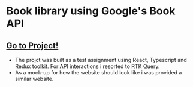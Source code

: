 # Book library using Google's Book API

## [Go to Project!](http://book-library-six.vercel.app/)

* The projct was built as a test assignment using React, Typescript and Redux toolkit. 
For API interactions i resorted to RTK Query.
* As a mock-up for how the website should look like i was provided a similar website.
